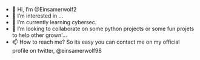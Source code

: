 - 👋 Hi, I’m @Einsamerwolf2
- 👀 I’m interested in ...
- 🌱 I’m currently learning cybersec.
- 💞️ I’m looking to collaborate on  some python projects or some fun projets to help other grown'...
- 📫 How to reach me? So its easy you can contact me on my official profile on twitter, @einsamerwolf98


<!---
Einsamerwolf2/Einsamerwolf2 is a ✨ special ✨ repository because its `README.md` (this file) appears on your GitHub profile.
You can click the Preview link to take a look at your changes.
--->
